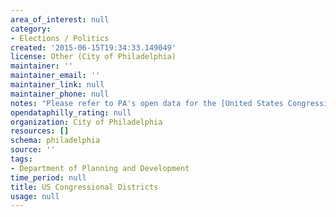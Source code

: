 ```yaml
---
area_of_interest: null
category:
- Elections / Politics
created: '2015-06-15T19:34:33.149049'
license: Other (City of Philadelphia)
maintainer: ''
maintainer_email: ''
maintainer_link: null
maintainer_phone: null
notes: "Please refer to PA's open data for the [United States Congressional Districts](https://data.pa.gov/Geospatial-Data/Pennsylvania-Congressional-District-Boundaries/3b9u-tn7c)."
opendataphilly_rating: null
organization: City of Philadelphia
resources: []
schema: philadelphia
source: ''
tags:
- Department of Planning and Development
time_period: null
title: US Congressional Districts
usage: null
---
```

